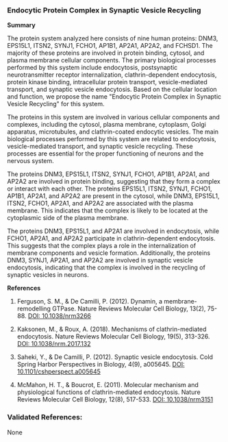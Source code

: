 ### Endocytic Protein Complex in Synaptic Vesicle Recycling

**Summary**

The protein system analyzed here consists of nine human proteins: DNM3, EPS15L1, ITSN2, SYNJ1, FCHO1, AP1B1, AP2A1, AP2A2, and FCHSD1. The majority of these proteins are involved in protein binding, cytosol, and plasma membrane cellular components. The primary biological processes performed by this system include endocytosis, postsynaptic neurotransmitter receptor internalization, clathrin-dependent endocytosis, protein kinase binding, intracellular protein transport, vesicle-mediated transport, and synaptic vesicle endocytosis. Based on the cellular location and function, we propose the name "Endocytic Protein Complex in Synaptic Vesicle Recycling" for this system.

The proteins in this system are involved in various cellular components and complexes, including the cytosol, plasma membrane, cytoplasm, Golgi apparatus, microtubules, and clathrin-coated endocytic vesicles. The main biological processes performed by this system are related to endocytosis, vesicle-mediated transport, and synaptic vesicle recycling. These processes are essential for the proper functioning of neurons and the nervous system.

The proteins DNM3, EPS15L1, ITSN2, SYNJ1, FCHO1, AP1B1, AP2A1, and AP2A2 are involved in protein binding, suggesting that they form a complex or interact with each other. The proteins EPS15L1, ITSN2, SYNJ1, FCHO1, AP1B1, AP2A1, and AP2A2 are present in the cytosol, while DNM3, EPS15L1, ITSN2, FCHO1, AP2A1, and AP2A2 are associated with the plasma membrane. This indicates that the complex is likely to be located at the cytoplasmic side of the plasma membrane.

The proteins DNM3, EPS15L1, and AP2A1 are involved in endocytosis, while FCHO1, AP2A1, and AP2A2 participate in clathrin-dependent endocytosis. This suggests that the complex plays a role in the internalization of membrane components and vesicle formation. Additionally, the proteins DNM3, SYNJ1, AP2A1, and AP2A2 are involved in synaptic vesicle endocytosis, indicating that the complex is involved in the recycling of synaptic vesicles in neurons.

**References**

1. Ferguson, S. M., & De Camilli, P. (2012). Dynamin, a membrane-remodelling GTPase. Nature Reviews Molecular Cell Biology, 13(2), 75-88. [DOI: 10.1038/nrm3266](https://doi.org/10.1038/nrm3266)

2. Kaksonen, M., & Roux, A. (2018). Mechanisms of clathrin-mediated endocytosis. Nature Reviews Molecular Cell Biology, 19(5), 313-326. [DOI: 10.1038/nrm.2017.132](https://doi.org/10.1038/nrm.2017.132)

3. Saheki, Y., & De Camilli, P. (2012). Synaptic vesicle endocytosis. Cold Spring Harbor Perspectives in Biology, 4(9), a005645. [DOI: 10.1101/cshperspect.a005645](https://doi.org/10.1101/cshperspect.a005645)

4. McMahon, H. T., & Boucrot, E. (2011). Molecular mechanism and physiological functions of clathrin-mediated endocytosis. Nature Reviews Molecular Cell Biology, 12(8), 517-533. [DOI: 10.1038/nrm3151](https://doi.org/10.1038/nrm3151)

### Validated References: 

None



